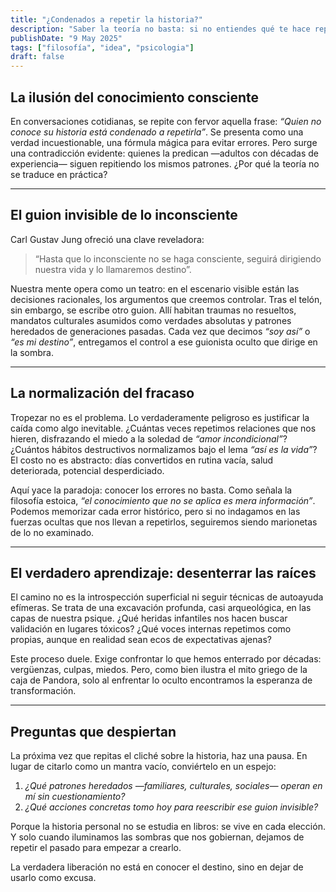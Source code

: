 ```yaml
---
title: "¿Condenados a repetir la historia?"
description: "Saber la teoría no basta: si no entiendes qué te hace repetir errores, seguirás tropezando. El verdadero cambio comienza cuando enfrentas lo que no ves."
publishDate: "9 May 2025"
tags: ["filosofía", "idea", "psicologia"]
draft: false
---
```


## **La ilusión del conocimiento consciente**  

En conversaciones cotidianas, se repite con fervor aquella frase: *“Quien no conoce su historia está condenado a repetirla”*. Se presenta como una verdad incuestionable, una fórmula mágica para evitar errores. Pero surge una contradicción evidente: quienes la predican —adultos con décadas de experiencia— siguen repitiendo los mismos patrones. ¿Por qué la teoría no se traduce en práctica?  

---

## **El guion invisible de lo inconsciente**  

Carl Gustav Jung ofreció una clave reveladora:  

>“Hasta que lo inconsciente no se haga consciente, seguirá dirigiendo nuestra vida y lo llamaremos destino”.  

Nuestra mente opera como un teatro: en el escenario visible están las decisiones racionales, los argumentos que creemos controlar. Tras el telón, sin embargo, se escribe otro guion. Allí habitan traumas no resueltos, mandatos culturales asumidos como verdades absolutas y patrones heredados de generaciones pasadas. Cada vez que decimos *“soy así”* o *“es mi destino”*, entregamos el control a ese guionista oculto que dirige en la sombra.  

---

## **La normalización del fracaso**  

Tropezar no es el problema. Lo verdaderamente peligroso es justificar la caída como algo inevitable. ¿Cuántas veces repetimos relaciones que nos hieren, disfrazando el miedo a la soledad de *“amor incondicional”*? ¿Cuántos hábitos destructivos normalizamos bajo el lema *“así es la vida”*? El costo no es abstracto: días convertidos en rutina vacía, salud deteriorada, potencial desperdiciado.  

Aquí yace la paradoja: conocer los errores no basta. Como señala la filosofía estoica, *“el conocimiento que no se aplica es mera información”*. Podemos memorizar cada error histórico, pero si no indagamos en las fuerzas ocultas que nos llevan a repetirlos, seguiremos siendo marionetas de lo no examinado.  

---

## **El verdadero aprendizaje: desenterrar las raíces**  

El camino no es la introspección superficial ni seguir técnicas de autoayuda efímeras. Se trata de una excavación profunda, casi arqueológica, en las capas de nuestra psique. ¿Qué heridas infantiles nos hacen buscar validación en lugares tóxicos? ¿Qué voces internas repetimos como propias, aunque en realidad sean ecos de expectativas ajenas?  

Este proceso duele. Exige confrontar lo que hemos enterrado por décadas: vergüenzas, culpas, miedos. Pero, como bien ilustra el mito griego de la caja de Pandora, solo al enfrentar lo oculto encontramos la esperanza de transformación.  

---

## **Preguntas que despiertan**  

La próxima vez que repitas el cliché sobre la historia, haz una pausa. En lugar de citarlo como un mantra vacío, conviértelo en un espejo:  
1. *¿Qué patrones heredados —familiares, culturales, sociales— operan en mí sin cuestionamiento?*  
2. *¿Qué acciones concretas tomo hoy para reescribir ese guion invisible?*  

Porque la historia personal no se estudia en libros: se vive en cada elección. Y solo cuando iluminamos las sombras que nos gobiernan, dejamos de repetir el pasado para empezar a crearlo.  

La verdadera liberación no está en conocer el destino, sino en dejar de usarlo como excusa.
